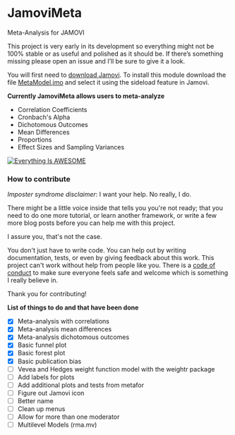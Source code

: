 # JamoviMeta
Meta-Analysis for JAMOVI

This project is very early in its development so everything might not be 100% stable or as useful and polished as it should be. If there’s something missing please open an issue and I’ll be sure to give it a look. 

You will first need to [download Jamovi](https://www.jamovi.org/download.html). To install this module download the file [MetaModel.jmo](https://github.com/kylehamilton/JamoviMeta/raw/master/MetaModel.jmo) and select it using the sideload feature in Jamovi.

**Currently JamoviMeta allows users to meta-analyze**
* Correlation Coefficients
* Cronbach's Alpha
* Dichotomous Outcomes
* Mean Differences
* Proportions
* Effect Sizes and Sampling Variances

[![Everything Is AWESOME](http://i.imgur.com/vJ3B9Z7.png)](https://www.youtube.com/watch?v=7Wj9R_Qd4gs "Everything Is AWESOME")

### How to contribute

*Imposter syndrome disclaimer*: I want your help. No really, I do.

There might be a little voice inside that tells you you're not ready; that you need to do one more tutorial, or learn another framework, or write a few more blog posts before you can help me with this project.

I assure you, that's not the case.

You don't just have to write code. You can help out by writing documentation, tests, or even by giving feedback about this work. This project can't work without help from people like you. There is a [code of conduct](https://github.com/kylehamilton/JamoviMeta/blob/master/CODE_OF_CONDUCT.md) to make sure everyone feels safe and welcome which is something I really believe in. 

Thank you for contributing!

**List of things to do and that have been done**
- [x] Meta-analysis with correlations 
- [x] Meta-analysis mean differences
- [x] Meta-analysis dichotomous outcomes
- [x] Basic funnel plot
- [x] Basic forest plot
- [x] Basic publication bias
- [ ] Vevea and Hedges weight function model with the weightr package
- [ ] Add labels for plots
- [ ] Add additional plots and tests from metafor
- [ ] Figure out Jamovi icon
- [ ] Better name
- [ ] Clean up menus
- [ ] Allow for more than one moderator
- [ ] Multilevel Models (rma.mv)
